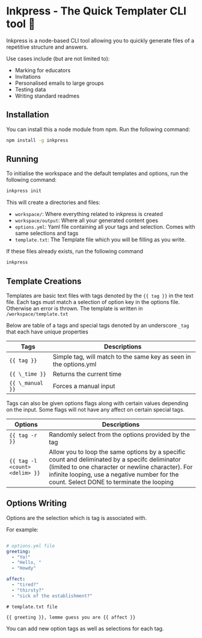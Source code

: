 # Inkpress - The Quick Templater CLI tool 🦑

Inkpress is a node-based CLI tool allowing you to quickly generate files of a repetitive structure and answers.

Use cases include (but are not limited to):

- Marking for educators
- Invitations
- Personalised emails to large groups
- Testing data
- Writing standard readmes

## Installation
You can install this a node module from npm. Run the following command:

```bash
npm install -g inkpress
```

## Running

To initialise the workspace and the default templates and options, run the following command:

```bash
inkpress init
```

This will create a directories and files:

- `workspace/`: Where everything related to inkpress is created
- `workspace/output`: Where all your generated content goes
- `options.yml`: Yaml file containing all your tags and selection. Comes with same selections and tags
- `template.txt`: The Template file which you will be filling as you write.

If these files already exists, run the following command

```bash
inkpress
```

## Template Creations

Templates are basic text files with tags denoted by the `{{ tag }}` in the text file. Each tags must match a selection of option key in the options file. Otherwise an error is thrown. The template is written in `/workspace/template.txt`

Below are table of a tags and special tags denoted by an underscore `_tag` that each have unique properties

| Tags           | Descriptions                                                      |
| -------------- | ----------------------------------------------------------------- |
| `{{ tag }}`     | Simple tag, will match to the same key as seen in the options.yml |
| `{{ \_time }}`   | Returns the current time                                          |
| `{{ \_manual }}` | Forces a manual input                                             |

Tags can also be given options flags along with certain values depending on the input. Some flags will not have any affect on certain special tags.

| Options                      | Descriptions                                                                                                                                                                                     |
| ---------------------------- | ------------------------------------------------------------------------------------------------------------------------------------------------------------------------------------------------ |
| `{{ tag -r }}`                 | Randomly select from the options provided by the tag                                                                                                                                             |
| `{{ tag -l <count> <delim> }}` | Allow you to loop the same options by a specific count and deliminated by a specifc deliminator (limited to one character or newline character). For infinite looping, use a negative number for the count. Select DONE to terminate the looping |

## Options Writing

Options are the selection which is tag is associated with.

For example:

```yaml

# options.yml file
greeting:
  - "Yo!"
  - "Hello, "
  - "Howdy"

affect:
  - "tired?"
  - "thirsty?"
  - "sick of the establishment?"
```

```
# template.txt file

{{ greeting }}, lemme guess you are {{ affect }}
```

You can add new option tags as well as selections for each tag.
